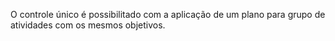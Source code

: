 O controle único é possibilitado com a aplicação de um plano para grupo de atividades com os mesmos objetivos.